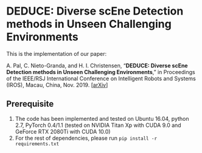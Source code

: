 # DEDUCE: Diverse scEne Detection methods in Unseen Challenging Environments

This is the implementation of our paper:

A. Pal, C. Nieto-Granda, and H. I. Christensen, “**DEDUCE: Diverse scEne Detection methods in Unseen Challenging Environments**,” in Proceedings of the IEEE/RSJ International Conference on Intelligent Robots and Systems (IROS), Macau, China, Nov. 2019. [[arXiv](https://arxiv.org/pdf/1908.00191.pdf)]

## Prerequisite

1. The code has been implemented and tested on Ubuntu 16.04, python 2.7, PyTorch 0.4/1.1 (tested on NVIDIA Titan Xp with CUDA 9.0 and GeForce RTX 2080Ti with CUDA 10.0)
2. For the rest of dependencies, please run `pip install -r requirements.txt`
